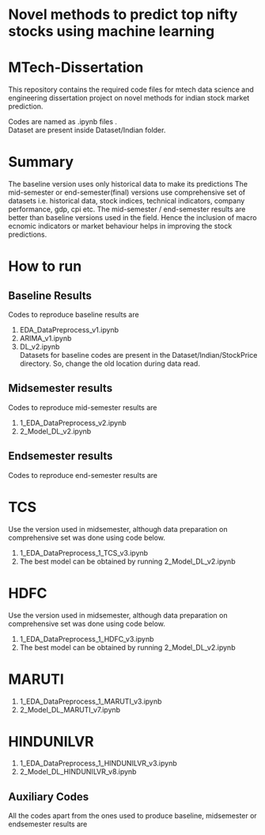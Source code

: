 # Novel methods to predict top nifty stocks using machine learning

# MTech-Dissertation
This repository contains the required code files for mtech data science and engineering dissertation project on novel methods for indian stock market prediction.

Codes are named as .ipynb files .<br>
Dataset are present inside Dataset/Indian folder.

# Summary
The baseline version uses only historical data to make its predictions
The mid-semester or end-semester(final) versions use comprehensive set of datasets i.e. historical data, stock indices, technical indicators, company performance, gdp, cpi etc.
The mid-semester / end-semester results are better than baseline versions used in the field. 
Hence the inclusion of macro ecnomic indicators or market behaviour helps in improving the stock predictions.

# How to run

## Baseline Results
Codes to reproduce baseline results are
1. EDA_DataPreprocess_v1.ipynb
2. ARIMA_v1.ipynb
3. DL_v2.ipynb <br>
Datasets for baseline codes are present in the Dataset/Indian/StockPrice directory. So, change the old location during data read.

## Midsemester results
Codes to reproduce mid-semester results are
1. 1_EDA_DataPreprocess_v2.ipynb
2. 2_Model_DL_v2.ipynb

## Endsemester results
Codes to reproduce end-semester results are

# TCS
Use the version used in midsemester, although data preparation on comprehensive set was done using code below.
1. 1_EDA_DataPreprocess_1_TCS_v3.ipynb
2. The best model can be obtained by running 2_Model_DL_v2.ipynb

# HDFC
Use the version used in midsemester, although data preparation on comprehensive set was done using code below.
1. 1_EDA_DataPreprocess_1_HDFC_v3.ipynb
2. The best model can be obtained by running 2_Model_DL_v2.ipynb

# MARUTI
1. 1_EDA_DataPreprocess_1_MARUTI_v3.ipynb
2. 2_Model_DL_MARUTI_v7.ipynb

# HINDUNILVR
1. 1_EDA_DataPreprocess_1_HINDUNILVR_v3.ipynb
2. 2_Model_DL_HINDUNILVR_v8.ipynb

## Auxiliary Codes
All the codes apart from the ones used to produce baseline, midsemester or endsemester results are

